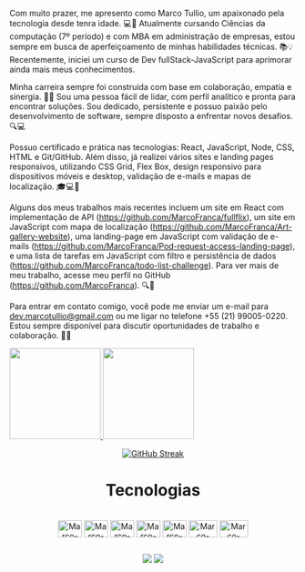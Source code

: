 Com muito prazer, me apresento como Marco Tullio, um apaixonado pela tecnologia desde tenra idade. 💻🚀 Atualmente cursando Ciências da computação (7º período) e com MBA em administração de empresas, estou sempre em busca de aperfeiçoamento de minhas habilidades técnicas. 📚💡 Recentemente, iniciei um curso de Dev fullStack-JavaScript para aprimorar ainda mais meus conhecimentos.

Minha carreira sempre foi construída com base em colaboração, empatia e sinergia. 💪🤝 Sou uma pessoa fácil de lidar, com perfil analítico e pronta para encontrar soluções. Sou dedicado, persistente e possuo paixão pelo desenvolvimento de software, sempre disposto a enfrentar novos desafios. 🔍💻

Possuo certificado e prática nas tecnologias: React, JavaScript, Node, CSS, HTML e Git/GitHub. Além disso, já realizei vários sites e landing pages responsivos, utilizando CSS Grid, Flex Box, design responsivo para dispositivos móveis e desktop, validação de e-mails e mapas de localização. 🎓💻📱

Alguns dos meus trabalhos mais recentes incluem um site em React com implementação de API (https://github.com/MarcoFranca/fullflix), um site em JavaScript com mapa de localização (https://github.com/MarcoFranca/Art-gallery-website), uma landing-page em JavaScript com validação de e-mails (https://github.com/MarcoFranca/Pod-request-access-landing-page), e uma lista de tarefas em JavaScript com filtro e persistência de dados (https://github.com/MarcoFranca/todo-list-challenge). Para ver mais de meu trabalho, acesse meu perfil no GitHub (https://github.com/MarcoFranca). 🔍💼

Para entrar em contato comigo, você pode me enviar um e-mail para dev.marcotullio@gmail.com ou me ligar no telefone +55 (21) 99005-0220. Estou sempre disponível para discutir oportunidades de trabalho e colaboração. 📧🤙


<div style="display: inline" align="center" >
  <a href="https://github.com/MarcoFranca">
  <img height="160em" src="https://github-readme-stats.vercel.app/api?username=MarcoFranca&show_icons=true&theme=dracula&include_all_commits=true&count_private=true"/>
  <img height="160em" src="https://github-readme-stats.vercel.app/api/top-langs/?username=MarcoFranca&layout=compact&langs_count=7&theme=dracula"/>
</div>

<div align="center" width ="160em" height="160em">

[![GitHub Streak](https://github-readme-streak-stats.herokuapp.com/?user=MarcoFranca&theme=dark)](https://git.io/streak-stats)
  
  <h1>Tecnologias</h1>

</div>

<div align="center" style="display: inline_block"><br>
  <img align="center" alt="Marco-REACT" height="30" width="42" src="https://cdn.jsdelivr.net/gh/devicons/devicon/icons/react/react-original.svg" />
  <img align="center" alt="Marco-Js" height="30" width="42" src="https://cdn.jsdelivr.net/gh/devicons/devicon/icons/javascript/javascript-original.svg"/>
  <img align="center" alt="Marco-CSS" height="30" width="42" src="https://cdn.jsdelivr.net/gh/devicons/devicon/icons/css3/css3-plain.svg">
  <img align="center" alt="Marco-HTML" height="30" width="42" src="https://cdn.jsdelivr.net/gh/devicons/devicon/icons/html5/html5-plain.svg">
  <img align="center" alt="Marco-GIT" height="30" width="42" src="https://cdn.jsdelivr.net/gh/devicons/devicon/icons/git/git-plain.svg">
  <img align="center" alt="Marco-MONGO" height="30" width="50" src="https://cdn.jsdelivr.net/gh/devicons/devicon/icons/mongodb/mongodb-original-wordmark.svg" />
  <img align="center" alt="Marco-NODE" height="30" width="50" src="https://cdn.jsdelivr.net/gh/devicons/devicon/icons/nodejs/nodejs-original.svg" />
  
          
</div>

 ##
 
<div align="center"> 
  <a href = "mailto:dev.marcotullio@gmail.com"><img src="https://img.shields.io/badge/-Gmail-%23333?style=for-the-badge&logo=gmail&logoColor=white" target="_blank"></a>
  <a href="https://www.linkedin.com/in/marco-franca" target="_blank"><img src="https://img.shields.io/badge/-LinkedIn-%230077B5?style=for-the-badge&logo=linkedin&logoColor=white" target="_blank"></a> 
 
 
 
</div>

